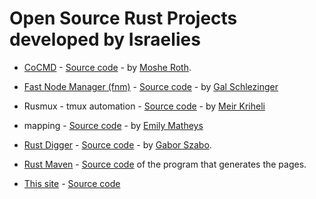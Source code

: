 # Open Source Rust Projects developed by Israelies

* [CoCMD](https://cocmd.org/) - [Source code](https://github.com/cocmd) - by [Moshe Roth](https://www.linkedin.com/in/mosherot/).

* [Fast Node Manager (fnm)](https://fnm.vercel.app/) - [Source code](https://github.com/Schniz/fnm) - by [Gal Schlezinger](https://www.linkedin.com/in/schlez/)

* Rusmux - tmux automation - [Source code](https://github.com/MeirKriheli/rusmux) - by [Meir Kriheli](https://www.linkedin.com/in/meirkriheli/)

* mapping - [Source code](https://github.com/EmilyMatt/mapping-rs) - by [Emily Matheys](https://www.linkedin.com/in/emilymatheys/)

* [Rust Digger](https://rust-digger.code-maven.com/) - [Source code](https://github.com/szabgab/rust-digger) - by [Gabor Szabo](https://www.linkedin.com/in/szabgab/).
* [Rust Maven](https://rust.code-maven.com/) - [Source code](https://github.com/szabgab/code-maven.rs) of the program that generates the pages.
* [This site](https://rust.org.il/) - [Source code](https://github.com/szabgab/rust.org.il)

